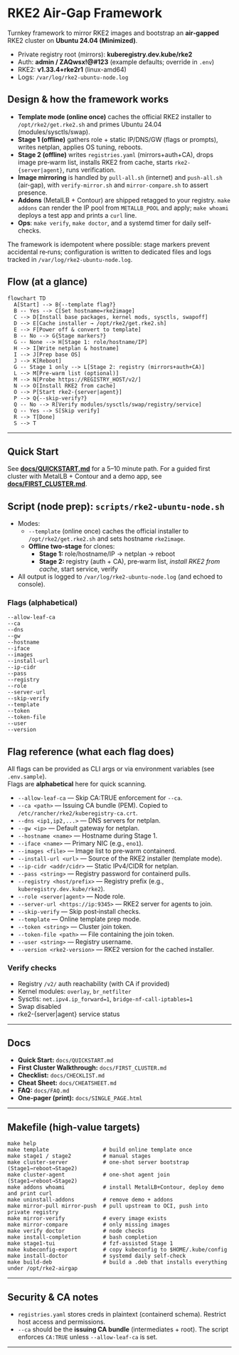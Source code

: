 
# RKE2 Air‑Gap Framework

Turnkey framework to mirror RKE2 images and bootstrap an **air‑gapped** RKE2 cluster on **Ubuntu 24.04 (Minimized)**.

- Private registry root (mirrors): **kuberegistry.dev.kube/rke2**
- Auth: **admin / ZAQwsx!@#123** (example defaults; override in `.env`)
- RKE2: **v1.33.4+rke2r1** (linux-amd64)
- Logs: `/var/log/rke2-ubuntu-node.log`

## Design & how the framework works

- **Template mode (online once)** caches the official RKE2 installer to `/opt/rke2/get.rke2.sh` and primes Ubuntu 24.04 (modules/sysctls/swap).
- **Stage 1 (offline)** gathers role + static IP/DNS/GW (flags or prompts), writes netplan, applies OS tuning, reboots.
- **Stage 2 (offline)** writes `registries.yaml` (mirrors+auth+CA), drops image pre‑warm list, installs RKE2 from cache, starts `rke2-{server|agent}`, runs verification.
- **Image mirroring** is handled by `pull-all.sh` (internet) and `push-all.sh` (air-gap), with `verify-mirror.sh` and `mirror-compare.sh` to assert presence.
- **Addons** (MetalLB + Contour) are shipped retagged to your registry. `make addons` can render the IP pool from `METALLB_POOL` and apply; `make whoami` deploys a test app and prints a `curl` line.
- **Ops**: `make verify`, `make doctor`, and a systemd timer for daily self-checks.

The framework is idempotent where possible: stage markers prevent accidental re‑runs; configuration is written to dedicated files and logs tracked in `/var/log/rke2-ubuntu-node.log`.

## Flow (at a glance)

```mermaid
flowchart TD
  A[Start] --> B{--template flag?}
  B -- Yes --> C[Set hostname=rke2image]
  C --> D[Install base packages, kernel mods, sysctls, swapoff]
  D --> E[Cache installer → /opt/rke2/get.rke2.sh]
  E --> F[Power off & convert to template]
  B -- No --> G{Stage markers?}
  G -- None --> H[Stage 1: role/hostname/IP]
  H --> I[Write netplan & hostname]
  I --> J[Prep base OS]
  J --> K[Reboot]
  G -- Stage 1 only --> L[Stage 2: registry (mirrors+auth+CA)]
  L --> M[Pre-warm list (optional)]
  M --> N[Probe https://REGISTRY_HOST/v2/]
  N --> O[Install RKE2 from cache]
  O --> P[Start rke2-{server|agent}]
  P --> Q{--skip-verify?}
  Q -- No --> R[Verify modules/sysctls/swap/registry/service]
  Q -- Yes --> S[Skip verify]
  R --> T[Done]
  S --> T
```

---

## Quick Start

See **[docs/QUICKSTART.md](docs/QUICKSTART.md)** for a 5–10 minute path. For a guided first cluster with MetalLB + Contour and a demo app, see **[docs/FIRST_CLUSTER.md](docs/FIRST_CLUSTER.md)**.

## Script (node prep): `scripts/rke2-ubuntu-node.sh`

- Modes:
  - `--template` (online once) caches the official installer to `/opt/rke2/get.rke2.sh` and sets hostname `rke2image`.
  - **Offline two‑stage** for clones:
    - **Stage 1:** role/hostname/IP → netplan → reboot
    - **Stage 2:** registry (auth + CA), pre‑warm list, *install RKE2 from cache*, start service, verify
- All output is logged to `/var/log/rke2-ubuntu-node.log` (and echoed to console).

### Flags (alphabetical)

```
--allow-leaf-ca
--ca
--dns
--gw
--hostname
--iface
--images
--install-url
--ip-cidr
--pass
--registry
--role
--server-url
--skip-verify
--template
--token
--token-file
--user
--version
```

## Flag reference (what each flag does)

All flags can be provided as CLI args or via environment variables (see `.env.sample`).  
Flags are **alphabetical** here for quick scanning.

- `--allow-leaf-ca` — Skip CA:TRUE enforcement for `--ca`.
- `--ca <path>` — Issuing CA bundle (PEM). Copied to `/etc/rancher/rke2/kuberegistry-ca.crt`.
- `--dns <ip1,ip2,...>` — DNS servers for netplan.
- `--gw <ip>` — Default gateway for netplan.
- `--hostname <name>` — Hostname during Stage 1.
- `--iface <name>` — Primary NIC (e.g., `eno1`).
- `--images <file>` — Image list to pre‑warm containerd.
- `--install-url <url>` — Source of the RKE2 installer (template mode).
- `--ip-cidr <addr/cidr>` — Static IPv4/CIDR for netplan.
- `--pass <string>` — Registry password for containerd pulls.
- `--registry <host/prefix>` — Registry prefix (e.g., `kuberegistry.dev.kube/rke2`).
- `--role <server|agent>` — Node role.
- `--server-url <https://ip:9345>` — RKE2 server for agents to join.
- `--skip-verify` — Skip post‑install checks.
- `--template` — Online template prep mode.
- `--token <string>` — Cluster join token.
- `--token-file <path>` — File containing the join token.
- `--user <string>` — Registry username.
- `--version <rke2-version>` — RKE2 version for the cached installer.

### Verify checks
- Registry `/v2/` auth reachability (with CA if provided)
- Kernel modules: `overlay`, `br_netfilter`
- Sysctls: `net.ipv4.ip_forward=1`, `bridge-nf-call-iptables=1`
- Swap disabled
- rke2-{server|agent} service status

---

## Docs

- **Quick Start:** `docs/QUICKSTART.md`
- **First Cluster Walkthrough:** `docs/FIRST_CLUSTER.md`
- **Checklist:** `docs/CHECKLIST.md`
- **Cheat Sheet:** `docs/CHEATSHEET.md`
- **FAQ:** `docs/FAQ.md`
- **One-pager (print):** `docs/SINGLE_PAGE.html`

---

## Makefile (high‑value targets)

```
make help
make template                 # build online template once
make stage1 / stage2          # manual stages
make cluster-server           # one-shot server bootstrap (Stage1→reboot→Stage2)
make cluster-agent            # one-shot agent join (Stage1→reboot→Stage2)
make addons whoami            # install MetalLB+Contour, deploy demo and print curl
make uninstall-addons         # remove demo + addons
make mirror-pull mirror-push  # pull upstream to OCI, push into private registry
make mirror-verify            # every image exists
make mirror-compare           # only missing images
make verify doctor            # node checks
make install-completion       # bash completion
make stage1-tui               # fzf-assisted Stage 1
make kubeconfig-export        # copy kubeconfig to $HOME/.kube/config
make install-doctor           # systemd daily self-check
make build-deb                # build a .deb that installs everything under /opt/rke2-airgap
```

---

## Security & CA notes

- `registries.yaml` stores creds in plaintext (containerd schema). Restrict host access and permissions.
- `--ca` should be the **issuing CA bundle** (intermediates + root). The script enforces `CA:TRUE` unless `--allow-leaf-ca` is set.

---
